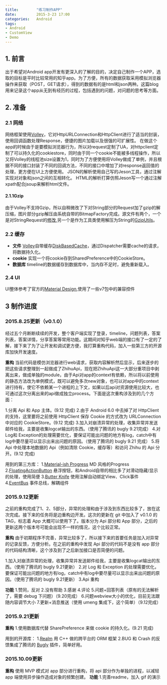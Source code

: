 ```yaml
---
title:        "练习制作APP"
date:         2015-3-23 17:00
categories:   Android
tags:
- Android
- CustomView
- Demo
---
```


## 1. 前言

出于希望对Android app开发有更深入的了解的目的，决定自己制作一个APP，选取的目标是平时比较常用的知乎app。为了方便，所有的数据获取采用模拟浏览器操作来获取（POST，GET请求），得到的数据有的是html和json两种。这篇blog用来记录这个app从无到有经历的过程，包括遇到的问题，对问题的思考等方面。

<!--more-->

## 2. 准备

### 2.1 网络
网络框架使用[Volley][1]，它对HttpURLConnection和HttpClient进行了适当的封装，使用回调函数处理Response，便捷的图片加载以及很强的可扩展性。
在做这个app的时候由于是要模拟浏览器行为，所以对request定制了UA，对httpclient定制了可以持久化的cookiestore，同时由于同一个cookie不能被多线程操作，所以又将Volley的线程池size设置为1，同时为了方便使用将Volley做成了单例，并且根据不同的接口封装了不同的回调方法，不同的接口中增加了对response返回值的处理，更方便在UI上方便使用。
JSON的解析使用自己写的Jeson工具，通过注解实现对对象和json之间的互相转化。
HTML的解析打算仿照Jeson写一个通过注解xpath配合jsoup来解析html文件。

#### 2.1.1Gzip

由于Volley不支持Gzip，所以自稍微改了下对String部分的Request加了gzip的解压缩，图片部分gzip解压由系统自带的BitmapFactory完成。源文件有两个，一个是对StringRequest的[修改](https://github.com/lber19535/ZhiHu/blob/master/app/src/main/java/com/bill/zhihu/api/net/GzipStringRequest.java),另一个是作为工具类使用解压为String的[GzipUtils](https://github.com/lber19535/ZhiHu/blob/master/app/src/main/java/com/bill/zhihu/api/utils/GzipUtils.java)。

### 2.2 缓存
* **文件**
[Volley][1]自带缓存[DiskBasedCache][2]，通过Dispatcher需要cache的请求，将数据持久化。
* **cookie**
实现一个将cookie存到SharedPreference中的CookieStore。
* **数据库**
timeline的数据缓存到数据库中，当内存不足时，避免重新载入。

### 2.4 UI
UI整体参考了官方的[Material Design][3],使用了一些v7包中的兼容控件

## 3 制作进度
### 2015.8.25更新（v0.1.0）
经过五个月断断续续的开发，整个客户端实现了登录，timeline，问题列表，答案列表，答案详情，分享答案等常用功能。这期间对知乎web端的接口有了一定的了解，接下来了为了让开发和调试更方便，我打算重构代码，加入一些第三方的开源库加快开发速度。

**重构**
当前代码是模仿浏览器进行web请求，获取内容解析然后显示，后来逐步的把这些请求整理到一起做成了ZhihuApi，现在把ZhihuApi这一大部分重项目中剥离出来，做成单独的module，由于Api对app的context有依赖，所以将以前使用的静态方法改为单例模式，既可以避免多次new对象，也可以对app中的context进行持有，使它不依赖某一个进程的上下文，如果以后api对资源使用比较大，也可通过这次分离出来的api做成独立process。下面是这次重构涉及到的几个方面：

1.分离 Api 和 App 主体。(9.12 完成)
2.由于 Android 6.0 中去掉了对 HttpClient 的支持，这里要将之前使用 HttpClient 保存 Cookie 的方式改为 URLConnection 中对应的 CookieStore。(9.12 完成)
3.加入对崩溃异常的处理，收集异常并发送邮件给我，主要是收集logcat输出的东西。（使用了腾讯的 bugly 9.21完成）
4.对 Log和 Exception的处理需要优化，要保证可能出问题的地方有log，catch中有log中要尽量可以显示出来出问题的原因。（使用了腾讯的 bugly 9.21 完成）
5.将 Api 中处理本地数据的 Api（例如清除 Cookie，缓存等）和访问 Zhihu 的 Api 分开。(9.12 完成)


用到的第三方库：
1.[Material-ish Progress](https://github.com/pnikosis/materialish-progress) MD 风格的Progress
2.[FloatingActionButton](https://github.com/makovkastar/FloatingActionButton) 悬浮按钮，和Android自带的相比多了对滑动隐藏/显示的处理，使用简便
3.[Butter Knife](http://jakewharton.github.io/butterknife/) 使用注解自动绑定View、Click事件
4.[EventBus](https://github.com/greenrobot/EventBus) 事件总线，解耦组件


### 2015.9.12更新
之前的重构完成了1、2、5部分，异常的处理和由于涉及到东西比较多了，放在这次完成。接下来的任务将是边重构边开发。这次的更新在 git 中加入了 v0.1.0 的 TAG，标志着 App 大概可以使用下了。版本分为 Api 部分和 App 部分，之后的更新这两个版本号可能会出现不一样的情况，这个比较正常。

**重构**
由于初期程序不完善，异常比较多了，所以接下来的首要任务是加入对异常的记录反馈，方便分析。在之前的重构中发现 Api 部分的代码不是没有 app 部分的代码结构清晰，这个涉及到了之后新加接口是否简便的问题。

1.加入对崩溃异常的处理，收集异常并发送邮件给我，主要是收集logcat输出的东西。（使用了腾讯的 bugly 9.21更新）
2.对 Log 和 Exception 的处理需要优化，要保证可能出问题的地方有log，catch中有log中要尽量可以显示出来出问题的原因。（使用了腾讯的 bugly 9.21更新）
3.Api 重构

**功能**
1.赞同，反对
2.没有帮助
3.感谢
4.评论
5.问题+回答列表（原有的无法解析了，需要 debug 下问题）（9.20完成）
6.问题webview大小的优化，目前无法跟随内容调节大小
7.更新+消息推送（使用 umeng 集成下，这个简单）（9.12完成）

### 2015.9.21更新
**重构**
1.使用数据库代替 SharePreference 来做 cookie 的持久化。(9.21 完成)

用到的开源库：
1.[Realm](http://realm.io) 用 C++ 做的跨平台的 ORM 框架
2.BUG 和 Crash 的反馈集成了腾讯的 [Bugly](http://bugly.qq.com/) 插件，简单好用。

### 2015.10.09更新
**重构**
使用 MVP 模式对 app 部分进行重构，将 api 部分作为单独的进程，以减轻 app 端使用异步操作造成对象的频繁创建。
**功能**
1.完善readme，加入 gif 的演示


<!--
app的一些想法：
1.timeline加入 + 圆形按钮
2.提供主题切换，返回最上层的功能。同时上滑隐藏，下滑出现。
3.要加入对5.0特效的支持
4.ForegroundColorSpan
5.做一个像素鸟的彩蛋，主角改为刘看山

-->


<!--Volley-->
[1]: http://developer.android.com/training/volley/index.html
<!--DiskBasedCache-->
[2]: https://android.googlesource.com/platform/frameworks/volley/+/android-5.1.0_r1/src/com/android/volley/toolbox/DiskBasedCache.java
<!--Material Design-->
[3]:http://www.google.com/design/spec/material-design
<!--RecyclerView-->
[4]:https://developer.android.com/reference/android/support/v7/widget/RecyclerView.html
<!--Toolbar-->
[5]:https://developer.android.com/reference/android/support/v7/widget/Toolbar.html
<!--SwipeRefreshLayout-->
[6]:https://developer.android.com/reference/android/support/v4/widget/SwipeRefreshLayout.html
